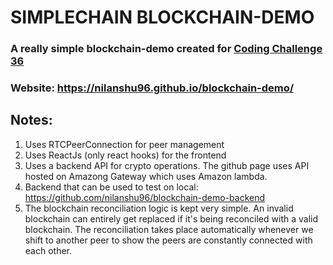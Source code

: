 # SIMPLECHAIN BLOCKCHAIN-DEMO

### A really simple blockchain-demo created for [Coding Challenge 36](https://github.com/zero-to-mastery/coding_challenge-36)
### Website: https://nilanshu96.github.io/blockchain-demo/

## Notes:
1. Uses RTCPeerConnection for peer management
2. Uses ReactJs (only react hooks) for the frontend
3. Uses a backend API for crypto operations. The github page uses API hosted on Amazong Gateway which uses Amazon lambda.
4. Backend that can be used to test on local: https://github.com/nilanshu96/blockchain-demo-backend
5. The blockchain reconciliation logic is kept very simple. An invalid blockchain can entirely get replaced if it's being reconciled with a valid blockchain. The reconciliation takes place automatically whenever we shift to another peer to show the peers are constantly connected with each other.

